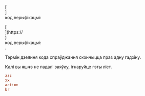 [<br host>]<br action>код верыфікацыі:<br code>

[<br host>](https://<br host>)<br action>код верыфікацыі:<br code>.

Тэрмін дзеяння кода спраўджання скончыцца праз адну гадзіну.

Калі вы яшчэ не падалі заяўку, ігнаруйце гэты ліст.

```ini
zzz
xx
action
br
```